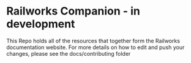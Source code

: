 # Railworks Companion - in development
This Repo holds all of the resources that together form the Railworks documentation website. For more details on how to edit and push your changes, please see the docs/contributing folder
